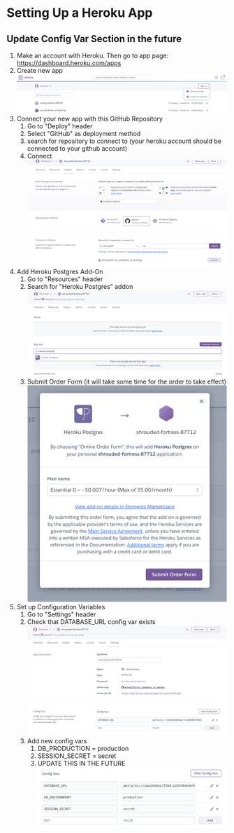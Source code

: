 # Setting Up a Heroku App
## Update Config Var Section in the future

1. Make an account with Heroku. Then go to app page: https://dashboard.heroku.com/apps
2. Create new app
![Create new App with Heroku](Images/heroku_setup/create_new_app_heroku.png)
3. Connect your new app with this GitHub Repository
    1. Go to "Deploy" header
    2. Select "GitHub" as deployment method
    3. search for repository to connect to (your heroku account should be connected to your github account)
    4. Connect
![Connect Heroku and Github](Images/heroku_setup/connect_heroku_github.png)
4. Add Heroku Postgres Add-On
    1. Go to "Resources" header
    2. Search for "Heroku Postgres" addon
![Add Heroku Postgres Add-On](Images/heroku_setup/add_heroku_postgres.png)
    3. Submit Order Form (it will take some time for the order to take effect)
![Postgress Order Form](Images/heroku_setup/postgres_order_form.png)
5. Set up Configuration Variables
    1. Go to "Settings" header
    2. Check that DATABASE_URL config var exists
![Initial Database Config Var](Images/heroku_setup/initial_database_config_var.png)
    3. Add new config vars
        1. DB_PRODUCTION = production
        2. SESSION_SECRET = secret
        3. UPDATE THIS IN THE FUTURE
![Final Config Vars](Images/heroku_setup/final_config_vars.png)



